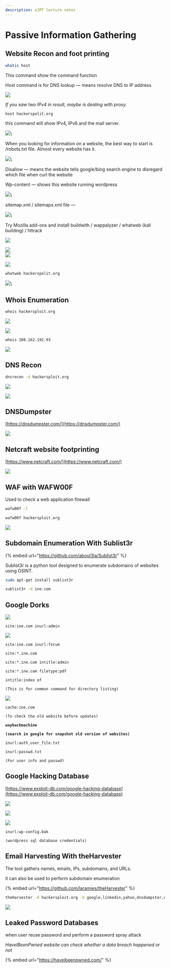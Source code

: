 ```yaml
---
description: eJPT lecture notes
---
```


# Passive Information Gathering

## **Website Recon and foot printing**

```bash
whatis host
```

This command show the command function

Host command is for DNS lookup — means resolve DNS to IP address

![](<../.gitbook/assets/Pasted Graphic.png>)

_If you saw two IPv4 in result, maybe is dealing with proxy._

```bash
host hackerspolit.org
```

this command will show IPv4, IPv6 and the mail server.

![](<../.gitbook/assets/Pasted Graphic 1.png>)\


When you looking for information on a website, the best way to start is /robots.txt file. Almost every website has it.

![](<../.gitbook/assets/Pasted Graphic 2.png>)\


Disallow — means the website tells google/bing search engine to disregard which file when curl the website

Wp-content — shows this website running wordpress

![](<../.gitbook/assets/Pasted Graphic 3.png>)\


sitemap.xml / sitemaps.xml file —&#x20;

![](<../.gitbook/assets/Pasted Graphic 4.png>)\


Try Mozilla add-ons and install buildwith / wappalyzer / whatweb (kali building) / httrack

&#x20;![](<../.gitbook/assets/Pasted Graphic 5.png>)

![](<../.gitbook/assets/Pasted Graphic 6.png>)\
![](<../.gitbook/assets/Pasted Graphic 7.png>)

![](<../.gitbook/assets/Pasted Graphic 8.png>)



```bash
whatweb hackerspolit.org
```

![](<../.gitbook/assets/Pasted Graphic 11.png>)\


## **Whois Enumeration**

```bash
whois hackersploit.org
```

![](<../.gitbook/assets/Pasted Graphic 12.png>)

![](<../.gitbook/assets/Pasted Graphic 13.png>)

```bash
whois 108.162.192.93
```

![](<../.gitbook/assets/Pasted Graphic 14.png>)

## **DNS Recon**

```bash
dnsrecon -d hackersploit.org
```

![](<../.gitbook/assets/Pasted Graphic 17.png>)

![](<../.gitbook/assets/Pasted Graphic 19.png>)

## DNSDumpster

[https://dnsdumpster.com/](https://dnsdumpster.com/)

![](<../.gitbook/assets/Pasted Graphic 20.png>)



## **Netcraft website footprinting**

[https://www.netcraft.com/](https://www.netcraft.com/)

![](<../.gitbook/assets/Pasted Graphic 15 (1).png>)



## WAF with WAFW00F

Used to check a web application firewall

```bash
wafw00f -l
```

```bash
wafw00f hackersploit.org
```

![](<../.gitbook/assets/image (4).png>)

## Subdomain Enumeration With Sublist3r

{% embed url="https://github.com/aboul3la/Sublist3r" %}

Sublist3r is a python tool designed to enumerate subdomains of websites using OSINT.

```bash
sudo apt-get install sublist3r
```

```bash
sublist3r -d ine.com
```

## Google Dorks

![](<../.gitbook/assets/image (3).png>)

```
site:ine.com inurl:admin
```

![](<../.gitbook/assets/image (3) (1).png>)

```
site:ine.com inurl:forum
```

```
site:*.ine.com
```

```
site:*.ine.com intitle:admin
```

```
site:*.ine.com filetype:pdf
```

```
intitle:index of

(This is for common command for directory listing)
```

![](<../.gitbook/assets/image (2) (1).png>)

```
cache:ine.com

(To check the old website before updates)
```

<pre><code><strong>waybackmachine
</strong><strong>
</strong><strong>(search in google for snapshot old version of websites)
</strong></code></pre>

```
inurl:auth_user_file.txt
```

```
inurl:passwd.txt

(For user info and passwd)
```

## Google Hacking Database

[https://www.exploit-db.com/google-hacking-database](https://www.exploit-db.com/google-hacking-database)

![](<../.gitbook/assets/image (5).png>)

![](<../.gitbook/assets/image (6).png>)

![](<../.gitbook/assets/image (7).png>)

```
inurl:wp-config.bak

(wordpress sql database credentials)
```

## Email Harvesting With theHarvester

The tool gathers names, emails, IPs, subdomains, and URLs.

it can also be used to perform subdomain enumeration

{% embed url="https://github.com/laramies/theHarvester" %}

```bash
theHarvester -d hackersploit.org -b google,linkedin,yahoo,dnsdumpster,duckduckgo
```

![](<../.gitbook/assets/image (8).png>)

## Leaked Password Databases

when user reuse password and perform a password spray attack

_HaveIBeenPwned website can check whether a data breach happened or not_

{% embed url="https://haveibeenpwned.com/" %}

